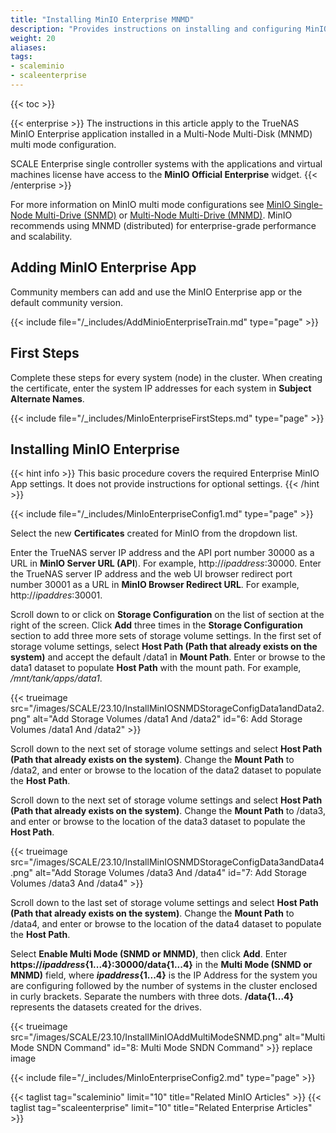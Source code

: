 ```yaml
---
title: "Installing MinIO Enterprise MNMD"
description: "Provides instructions on installing and configuring MinIO Enterprise in a Multi-Node Multi-Disk (MNMD) configuration."
weight: 20 
aliases: 
tags:
- scaleminio
- scaleenterprise
---
```



{{< toc >}}

{{< enterprise >}}
The instructions in this article apply to the TrueNAS MinIO Enterprise application installed in a Multi-Node Multi-Disk (MNMD) multi mode configuration. 

SCALE Enterprise single controller systems with the applications and virtual machines license have access to the **MinIO Official Enterprise** widget. 
{{< /enterprise >}}

For more information on MinIO multi mode configurations see [MinIO Single-Node Multi-Drive (SNMD)](https://min.io/docs/minio/linux/operations/install-deploy-manage/deploy-minio-single-node-multi-drive.html) or [Multi-Node Multi-Drive (MNMD)](https://min.io/docs/minio/linux/operations/install-deploy-manage/deploy-minio-multi-node-multi-drive.html#minio-mnmd). MinIO recommends using MNMD (distributed) for enterprise-grade performance and scalability.

## Adding MinIO Enterprise App
Community members can add and use the MinIO Enterprise app or the default community version.

{{< include file="/_includes/AddMinioEnterpriseTrain.md" type="page" >}}

## First Steps
Complete these steps for every system (node) in the cluster. 
When creating the certificate, enter the system IP addresses for each system in **Subject Alternate Names**.

{{< include file="/_includes/MinIoEnterpriseFirstSteps.md" type="page" >}}

## Installing MinIO Enterprise
{{< hint info >}}
This basic procedure covers the required Enterprise MinIO App settings.
It does not provide instructions for optional settings.
{{< /hint >}}

{{< include file="/_includes/MinIoEnterpriseConfig1.md" type="page" >}}

Select the new **Certificates** created for MinIO from the dropdown list.

Enter the TrueNAS server IP address and the API port number 30000 as a URL in **MinIO Server URL (API**). For example, http://*ipaddress*:30000.
Enter the TrueNAS server IP address and the web UI browser redirect port number 30001 as a URL in **MinIO Browser Redirect URL**. For example, http://*ipaddres*:30001.

Scroll down to or click on **Storage Configuration** on the list of section at the right of the screen. 
Click **Add** three times in the **Storage Configuration** section to add three more sets of storage volume settings. 
In the first set of storage volume settings, select **Host Path (Path that already exists on the system)** and accept the default /data1 in **Mount Path**. 
Enter or browse to the data1 dataset to populate **Host Path** with the mount path. For example, */mnt/tank/apps/data1*.

{{< trueimage src="/images/SCALE/23.10/InstallMinIOSNMDStorageConfigData1andData2.png" alt="Add Storage Volumes /data1 And /data2" id="6: Add Storage Volumes /data1 And /data2" >}}

Scroll down to the next set of storage volume settings and select **Host Path (Path that already exists on the system)**. 
Change the **Mount Path** to /data2, and enter or browse to the location of the data2 dataset to populate the **Host Path**.

Scroll down to the next set of storage volume settings and select **Host Path (Path that already exists on the system)**. 
Change the **Mount Path** to /data3, and enter or browse to the location of the data3 dataset to populate the **Host Path**.

{{< trueimage src="/images/SCALE/23.10/InstallMinIOSNMDStorageConfigData3andData4.png" alt="Add Storage Volumes /data3 And /data4" id="7: Add Storage Volumes /data3 And /data4" >}}

Scroll down to the last set of storage volume settings and select **Host Path (Path that already exists on the system)**. 
Change the **Mount Path** to /data4, and enter or browse to the location of the data4 dataset to populate the **Host Path**.

Select **Enable Multi Mode (SNMD or MNMD)**, then click **Add**. 
Enter **https://*ipaddress*{1...4}:30000/data{1...4}** in the **Multi Mode (SNMD or MNMD)** field, where ***ipaddress*{1...4}** is the IP Address for the system you are configuring followed by the number of systems in the cluster enclosed in curly brackets. Separate the numbers with three dots. 
**/data{1...4}** represents the datasets created for the drives.

{{< trueimage src="/images/SCALE/23.10/InstallMinIOAddMultiModeSNMD.png" alt="Multi Mode SNDN Command" id="8: Multi Mode SNDN Command" >}} replace image

{{< include file="/_includes/MinIoEnterpriseConfig2.md" type="page" >}}

{{< taglist tag="scaleminio" limit="10" title="Related MinIO Articles" >}}
{{< taglist tag="scaleenterprise" limit="10" title="Related Enterprise Articles" >}}
